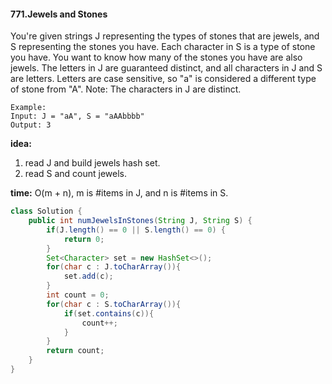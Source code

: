 #### 771.Jewels and Stones
You're given strings J representing the types of stones that are jewels, and S representing the stones you have.  Each character in S is a type of stone you have.  You want to know how many of the stones you have are also jewels.
The letters in J are guaranteed distinct, and all characters in J and S are letters. Letters are case sensitive, so "a" is considered a different type of stone from "A".
Note: The characters in J are distinct.
```
Example:
Input: J = "aA", S = "aAAbbbb"
Output: 3
```
__idea:__
1. read J and build jewels hash set.
2. read S and count jewels.

__time:__ O(m + n), m is #items in J, and n is #items in S.
```java
class Solution {
    public int numJewelsInStones(String J, String S) {
        if(J.length() == 0 || S.length() == 0) {
            return 0;
        }
        Set<Character> set = new HashSet<>();
        for(char c : J.toCharArray()){
            set.add(c);
        }
        int count = 0;
        for(char c : S.toCharArray()){
            if(set.contains(c)){
                count++;
            }
        }
        return count;
    }
}
```

